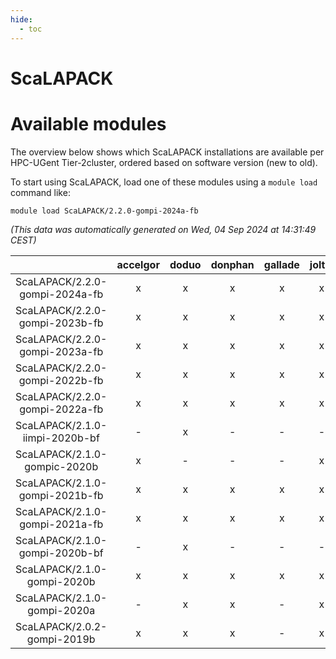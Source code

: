```yaml
---
hide:
  - toc
---
```


ScaLAPACK
=========

# Available modules


The overview below shows which ScaLAPACK installations are available per HPC-UGent Tier-2cluster, ordered based on software version (new to old).

To start using ScaLAPACK, load one of these modules using a `module load` command like:

```shell
module load ScaLAPACK/2.2.0-gompi-2024a-fb
```

*(This data was automatically generated on Wed, 04 Sep 2024 at 14:31:49 CEST)*  

| |accelgor|doduo|donphan|gallade|joltik|shinx|skitty|
| :---: | :---: | :---: | :---: | :---: | :---: | :---: | :---: |
|ScaLAPACK/2.2.0-gompi-2024a-fb|x|x|x|x|x|x|x|
|ScaLAPACK/2.2.0-gompi-2023b-fb|x|x|x|x|x|x|x|
|ScaLAPACK/2.2.0-gompi-2023a-fb|x|x|x|x|x|x|x|
|ScaLAPACK/2.2.0-gompi-2022b-fb|x|x|x|x|x|-|x|
|ScaLAPACK/2.2.0-gompi-2022a-fb|x|x|x|x|x|x|x|
|ScaLAPACK/2.1.0-iimpi-2020b-bf|-|x|-|-|-|-|-|
|ScaLAPACK/2.1.0-gompic-2020b|x|-|-|-|x|-|-|
|ScaLAPACK/2.1.0-gompi-2021b-fb|x|x|x|x|x|-|x|
|ScaLAPACK/2.1.0-gompi-2021a-fb|x|x|x|x|x|-|x|
|ScaLAPACK/2.1.0-gompi-2020b-bf|-|x|-|-|-|-|-|
|ScaLAPACK/2.1.0-gompi-2020b|x|x|x|x|x|-|x|
|ScaLAPACK/2.1.0-gompi-2020a|-|x|x|-|x|-|x|
|ScaLAPACK/2.0.2-gompi-2019b|x|x|x|-|x|-|x|
